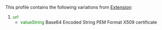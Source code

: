 This profile contains the following variations from [Extension](http://hl7.org/fhir/R4/Extension):

1. <span style='color:green'> url </span> 
   * <span style='color:green'> valueString </span> Base64 Encoded String PEM Format X509 certificate
